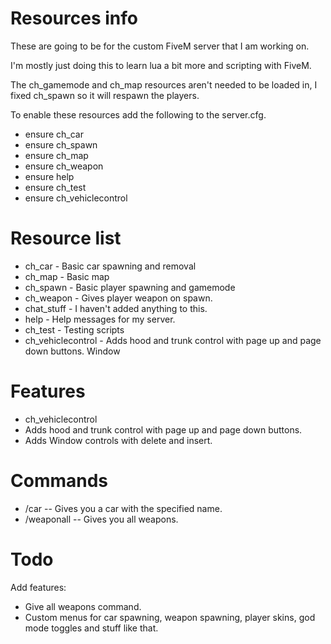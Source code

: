 # Resources info
These are going to be for the custom FiveM server that I am working on.

I'm mostly just doing this to learn lua a bit more and scripting with FiveM.

The ch_gamemode and ch_map resources aren't needed to be loaded in, I fixed ch_spawn so it will respawn the players.

To enable these resources add the following to the server.cfg.

* ensure ch_car
* ensure ch_spawn
* ensure ch_map
* ensure ch_weapon
* ensure help
* ensure ch_test
* ensure ch_vehiclecontrol

# Resource list
* ch_car - Basic car spawning and removal
* ch_map - Basic map
* ch_spawn - Basic player spawning and gamemode
* ch_weapon - Gives player weapon on spawn.
* chat_stuff - I haven't added anything to this.
* help - Help messages for my server.
* ch_test - Testing scripts
* ch_vehiclecontrol - Adds hood and trunk control with page up and page down buttons. Window


# Features
* ch_vehiclecontrol
* Adds hood and trunk control with page up and page down buttons. 
* Adds Window controls with delete and insert.

# Commands
* /car <name> -- Gives you a car with the specified name.
* /weaponall -- Gives you all weapons.

# Todo
Add features:
* Give all weapons command.
* Custom menus for car spawning, weapon spawning, player skins, god mode toggles and stuff like that.
